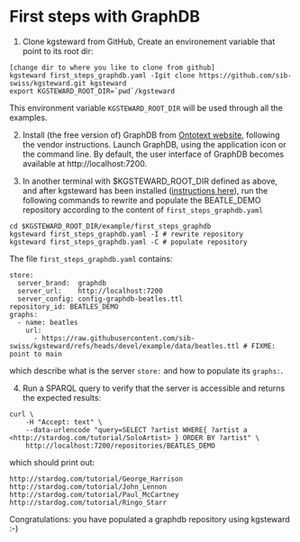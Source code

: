 # First steps with GraphDB

1. Clone kgsteward from GitHub, Create an environement variable that point to its root dir:

```
[change dir to where you like to clone from github]
kgsteward first_steps_graphdb.yaml -Igit clone https://github.com/sib-swiss/kgsteward.git kgsteward
export KGSTEWARD_ROOT_DIR=`pwd`/kgsteward
```

This environment variable `KGSTEWARD_ROOT_DIR` will be used through all the examples.

2.  Install (the free version of) GraphDB from [Ontotext website](https://www.ontotext.com/products/graphdb/download/?ref=menu), following the vendor instructions. Launch GraphDB, using the application icon or the command line. By default, the user interface of GraphDB becomes available at http://localhost:7200.

3. In another terminal with $KGSTEWARD_ROOT_DIR defined as above, and after kgsteward has been installed ([instructions here](https://github.com/sib-swiss/kgsteward)), run the following commands to rewrite and populate the BEATLE_DEMO repository according to the content of `first_steps_graphdb.yaml`

```
cd $KGSTEWARD_ROOT_DIR/example/first_steps_graphdb
kgsteward first_steps_graphdb.yaml -I # rewrite repository
kgsteward first_steps_graphdb.yaml -C # populate repository
```

The file `first_steps_graphdb.yaml` contains:

```
store:
  server_brand:  graphdb
  server_url:    http://localhost:7200
  server_config: config-graphdb-beatles.ttl
repository_id: BEATLES_DEMO
graphs:
  - name: beatles
    url:
      - https://raw.githubusercontent.com/sib-swiss/kgsteward/refs/heads/devel/example/data/beatles.ttl # FIXME: point to main
```

which describe what is the server `store:` and how to populate its `graphs:`.

4. Run a SPARQL query to verify that the server is accessible and returns the expected results:

```
curl \
	-H "Accept: text" \
	--data-urlencode "query=SELECT ?artist WHERE{ ?artist a <http://stardog.com/tutorial/SoloArtist> } ORDER BY ?artist" \
	http://localhost:7200/repositories/BEATLES_DEMO
```

which should print out:

```
http://stardog.com/tutorial/George_Harrison
http://stardog.com/tutorial/John_Lennon
http://stardog.com/tutorial/Paul_McCartney
http://stardog.com/tutorial/Ringo_Starr
```

Congratulations: you have populated a graphdb repository using kgsteward :-)
